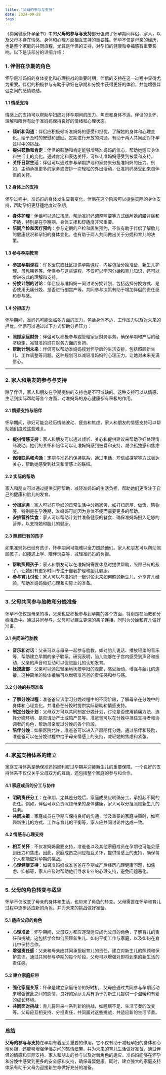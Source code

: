 ```yaml
---
title: "父母的参与与支持"
date: 2024-09-28
tags:
---
```


《梅奥健康怀孕全书》中的**父母的参与与支持**部分强调了怀孕期间伴侣、家人，以及父母本身在情感、身体和心理方面相互支持的重要性。怀孕不仅是母亲的经历，也是整个家庭的共同旅程，尤其是伴侣的支持，对孕妇的健康和幸福感有重要影响。以下是该部分的详细介绍：

### 1. **伴侣在孕期的角色**

怀孕是准妈妈的身体变化和心理挑战的重要时期，伴侣的支持在这一过程中显得尤为重要。伴侣的积极参与有助于孕妇在孕期和分娩中获得更好的体验，并能增强伴侣之间的感情联结。

#### 1.1 **情感支持**

情感上的支持可以帮助孕妇应对怀孕期间的压力、焦虑和身体不适。伴侣的关怀、理解和陪伴有助于准妈妈保持良好的情绪和心理状态。

- **倾听和沟通**：伴侣应积极倾听准妈妈的感受和担忧，了解她的身体和心理变化，给予及时的安慰和鼓励。定期进行开放的沟通，有助于两人共同面对怀孕过程中的挑战。
- **提供鼓励和肯定**：伴侣的鼓励和肯定能够增强准妈妈的信心，帮助她适应身体和生活上的变化。通过肯定和表达关怀，可以让准妈妈感受到被爱和支持。
- **关怀日常生活**：伴侣可以通过参与孕期护理和家务来分担准妈妈的压力。例如，主动承担更多的家务或安排一次轻松的外出活动，让准妈妈感受到来自伴侣的关怀。

#### 1.2 **身体上的支持**

怀孕过程中，准妈妈的身体发生显著变化，伴侣在这个阶段可以提供实际的身体支持，帮助孕妇更舒适地度过孕期。

- **身体护理**：伴侣可以通过按摩、帮助准妈妈调整睡姿等方式缓解她的腰背痛和不适，特别是在孕晚期，身体支撑和舒适度非常重要。
- **陪同产检和医疗预约**：参与定期的产检和医生预约，不仅有助于伴侣了解胎儿的健康状况和孕妇的身体变化，也有助于两人共同做出关于分娩和育儿的决策。

#### 1.3 **参与孕期教育**

- **参加孕期课程**：许多医院或社区提供孕期课程，内容包括分娩准备、新生儿护理、母乳喂养等。伴侣参与这些课程，不仅可以学习分娩和育儿知识，还可以增进彼此的理解和支持。
- **分娩计划的讨论**：伴侣应与准妈妈一同讨论分娩计划，包括选择分娩方式、是否使用无痛分娩、是否进行剖宫产等。共同参与决策有助于增加伴侣的责任感和参与感。

#### 1.4 **分担压力**

怀孕期间，准妈妈可能面临多方面的压力，包括身体不适、工作压力以及对未来的担忧。伴侣可以通过以下方式帮助分担压力：

- **照顾家庭财务**：伴侣可以积极参与或管理家庭财务事务，确保孕期和产后的经济稳定，减轻准妈妈在财务方面的负担。
- **帮助计划未来**：伴侣可以帮助准妈妈规划怀孕后的生活安排，包括照顾新生儿、工作调整等问题。这种规划可以减轻准妈妈的心理压力，让她对未来充满信心。

------

### 2. **家人和朋友的参与与支持**

除了伴侣，家人和朋友在孕期提供的支持也是不可或缺的。这种支持可以从情感、生活到实际帮助等各个方面，对准妈妈的身心健康都有积极的作用。

#### 2.1 **情感支持与陪伴**

怀孕期间，孕妇可能会经历情绪波动、疲劳和焦虑，家人和朋友的情感支持可以帮助她们度过这些难关。

- **提供情感支持**：家人和朋友可以通过倾听、关心和提供建议来帮助孕妇处理情绪波动。她们的关怀和陪伴可以让准妈妈感到被爱和支持，减少孤独感和焦虑感。
- **保持联系和沟通**：定期与准妈妈保持联系，通过电话、短信或探望等方式表达关心，帮助她感受到社交和情感上的联结。

#### 2.2 **实际的帮助**

家人和朋友可以通过提供实际帮助，减轻准妈妈的生活负担，帮助她们更专注于自己的健康和胎儿的发育。

- **分担家务**：家人可以在孕妇的日常生活中分担家务，如打扫房屋、做饭、购物等，特别是在孕晚期，准妈妈可能因为身体不便而需要更多的帮助。
- **安排营养饮食**：家人可以帮助计划并准备健康的餐食，确保准妈妈摄入足够的营养，以支持她和胎儿的健康。

#### 2.3 **照顾已有的孩子**

如果准妈妈已经有孩子，怀孕期间可能难以全力照顾他们。家人和朋友可以帮助照顾孩子，如接送上学、陪伴玩耍等，减轻准妈妈的负担。

- **帮助照顾孩子**：家人和朋友可以在准妈妈需要休息时提供帮助，照顾已有的孩子，让她们有更多时间专注于自我护理和胎儿健康。
- **参与育儿讨论**：家人可以与准妈妈一起讨论未来如何照顾新生儿，分享育儿经验，帮助准妈妈做好心理和实际上的准备。

------

### 3. **父母共同参与胎教和分娩准备**

怀孕不仅仅是母亲的事，父亲也应积极参与到孕期的各个方面，特别是在胎教和分娩准备中。通过共同参与，父母可以建立更深的亲子连接，同时为分娩和育儿做好准备。

#### 3.1 **共同进行胎教**

- **音乐和对话**：父亲可以与母亲一起参与胎教，如对胎儿说话、播放轻柔的音乐等，帮助建立早期的亲子联系。研究表明，胎儿能够在子宫内感受到声音和振动，父亲的声音和互动可以促进胎儿的认知发育。
- **抚摸腹部**：父亲可以通过轻柔地抚摸孕妇的腹部，感受胎动，增强与胎儿的连接。这种简单的肢体接触可以增强准爸爸的责任感和参与感。

#### 3.2 **分娩的共同准备**

- **了解分娩过程**：准爸爸应该学习分娩过程中的不同阶段，了解母亲在分娩中的身体和心理变化，并准备在分娩时提供实际帮助和情感支持。
- **制定分娩计划**：父母双方可以共同制定分娩计划，讨论是否使用镇痛方法、选择分娩环境、是否请助产士或陪产员等。准爸爸可以在分娩中担任支持者和协调者的角色，帮助母亲度过分娩的各个阶段。
- **陪伴分娩**：如果医院允许，准爸爸可以进入产房陪伴分娩。通过陪伴和鼓励，准爸爸可以在分娩过程中给予母亲情感上的支持，减轻她的焦虑和紧张。

------

### 4. **家庭支持体系的建立**

家庭支持体系是确保准妈妈顺利度过孕期并迎接新生儿的重要保障。一个良好的支持体系不仅仅关乎父母双方的互动，还包括整个家庭的参与和合作。

#### 4.1 **家庭成员的分工与协作**

- **明确责任分工**：在孕期，尤其是分娩后，家庭成员应明确分工，承担起不同的责任。例如，伴侣可以负责照顾母亲的身体健康，家人可以分担照顾新生儿的任务。
- **共同决策**：家庭成员在孕期应保持良好的沟通，涉及重要的家庭决策时，如照顾新生儿的方式、工作与育儿的平衡等，家人应共同讨论并达成一致。

#### 4.2 **情感与心理支持**

- **相互关怀**：不仅准妈妈需要支持，准爸爸以及其他家庭成员在孕期也可能会感到压力和焦虑。因此，家庭成员之间应相互关怀，提供情感上的支持，确保每个人都能应对孕期的挑战。
- **心理健康支持**：如果准妈妈或准爸爸在孕期或产后经历心理健康问题，如焦虑、抑郁等，家人应及时帮助他们寻求专业的心理支持，避免问题恶化。

------

### 5. **父母的角色转变与适应**

怀孕不仅改变了母亲的身体和生活，也带来了角色的转变。父母需要在怀孕和育儿过程中逐步适应新的角色，并为未来的挑战做好准备。

#### 5.1 **适应父母的角色**

- **心理准备**：怀孕期间，父母双方都应逐渐适应成为父母的角色，了解育儿的责任和挑战。这包括学会如何照顾新生儿、如何平衡工作与家庭，以及如何在育儿中保持合作。
- **增强责任感**：父亲和母亲应共同承担起育儿的责任，建立对新生儿的照顾和保护意识。通过共同参与孕期的每个阶段，父母可以增强对即将到来的新生活的责任感。

#### 5.2 **建立家庭纽带**

- **强化家庭关系**：怀孕是建立家庭纽带的好时机，父母应通过共同参与孕期活动来增强彼此之间的感情。良好的家庭关系有助于为新生儿提供一个温暖和有爱的成长环境。
- **共同面对挑战**：育儿将带来一系列新的挑战，如睡眠不足、生活节奏的改变等。父母应互相支持、分担责任，共同面对这些挑战，并适应新的生活节奏。

------

### 总结

**父母的参与与支持**在孕期有着至关重要的作用，它不仅有助于减轻孕妇的身体和心理负担，还能够增强伴侣之间的感情纽带，并为未来的育儿生活做好准备。通过伴侣的情感和实际支持、家人和朋友的参与以及对新角色的适应，准妈妈能够在怀孕和分娩中感受到更多的安全感和支持，确保母婴健康。同时，建立强大的家庭支持体系有助于父母为迎接新生命做好充分的准备。